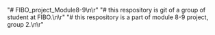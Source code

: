 "# FIBO_project_Module8-9\n\r"
"# this respository is git of a group of student at FIBO.\n\r"
"# this respository is a part of module 8-9 project, group 2.\n\r"
